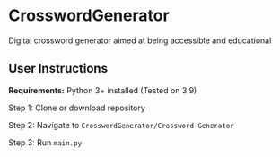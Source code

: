 # CrosswordGenerator
Digital crossword generator aimed at being accessible and educational

## User Instructions
**Requirements:** Python 3+ installed (Tested on 3.9)


Step 1: Clone or download repository

Step 2: Navigate to `CrosswordGenerator/Crossword-Generator`

Step 3: Run `main.py`
